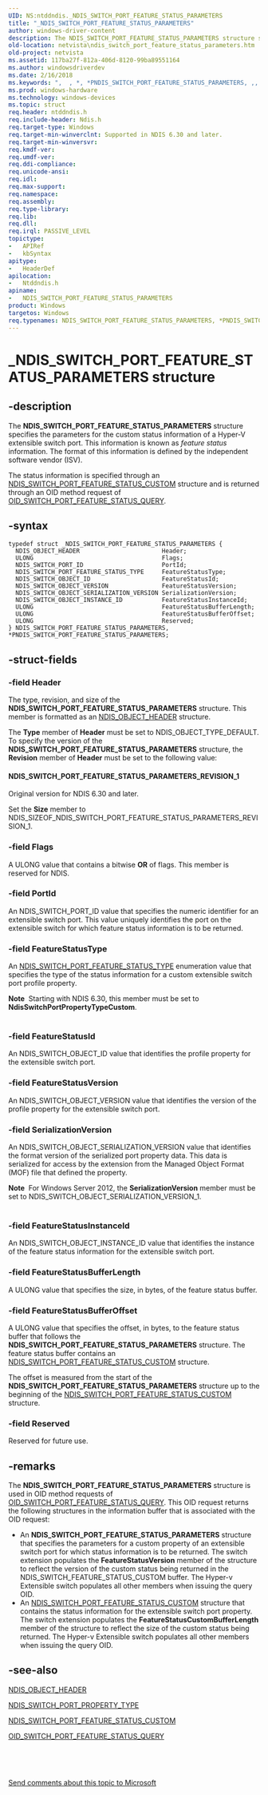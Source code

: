 ```yaml
---
UID: NS:ntddndis._NDIS_SWITCH_PORT_FEATURE_STATUS_PARAMETERS
title: "_NDIS_SWITCH_PORT_FEATURE_STATUS_PARAMETERS"
author: windows-driver-content
description: The NDIS_SWITCH_PORT_FEATURE_STATUS_PARAMETERS structure specifies the parameters for the custom status information of a Hyper-V extensible switch port.
old-location: netvista\ndis_switch_port_feature_status_parameters.htm
old-project: netvista
ms.assetid: 117ba27f-812a-406d-8120-99ba89551164
ms.author: windowsdriverdev
ms.date: 2/16/2018
ms.keywords: ",  , *, *PNDIS_SWITCH_PORT_FEATURE_STATUS_PARAMETERS, ,, A, C, D, E, F, H, I, M, N, NDIS_SWITCH_PORT_FEATURE_STATUS_PARAMETERS, NDIS_SWITCH_PORT_FEATURE_STATUS_PARAMETERS structure [Network Drivers Starting with Windows Vista], O, P, PNDIS_SWITCH_PORT_FEATURE_STATUS_PARAMETERS, PNDIS_SWITCH_PORT_FEATURE_STATUS_PARAMETERS structure pointer [Network Drivers Starting with Windows Vista], R, S, T, U, W, _, _NDIS_SWITCH_PORT_FEATURE_STATUS_PARAMETERS, netvista.ndis_switch_port_feature_status_parameters, ntddndis/NDIS_SWITCH_PORT_FEATURE_STATUS_PARAMETERS, ntddndis/PNDIS_SWITCH_PORT_FEATURE_STATUS_PARAMETERS"
ms.prod: windows-hardware
ms.technology: windows-devices
ms.topic: struct
req.header: ntddndis.h
req.include-header: Ndis.h
req.target-type: Windows
req.target-min-winverclnt: Supported in NDIS 6.30 and later.
req.target-min-winversvr: 
req.kmdf-ver: 
req.umdf-ver: 
req.ddi-compliance: 
req.unicode-ansi: 
req.idl: 
req.max-support: 
req.namespace: 
req.assembly: 
req.type-library: 
req.lib: 
req.dll: 
req.irql: PASSIVE_LEVEL
topictype:
-	APIRef
-	kbSyntax
apitype:
-	HeaderDef
apilocation:
-	Ntddndis.h
apiname:
-	NDIS_SWITCH_PORT_FEATURE_STATUS_PARAMETERS
product: Windows
targetos: Windows
req.typenames: NDIS_SWITCH_PORT_FEATURE_STATUS_PARAMETERS, *PNDIS_SWITCH_PORT_FEATURE_STATUS_PARAMETERS
---
```


# _NDIS_SWITCH_PORT_FEATURE_STATUS_PARAMETERS structure


## -description



The <b>NDIS_SWITCH_PORT_FEATURE_STATUS_PARAMETERS</b> structure specifies the parameters for the custom status information of a Hyper-V extensible switch port. This information is known as <i>feature status</i> information. The format of this information is defined by the independent software vendor (ISV). 

The status information is specified through an <a href="..\ntddndis\ns-ntddndis-_ndis_switch_port_feature_status_custom.md">NDIS_SWITCH_PORT_FEATURE_STATUS_CUSTOM</a> structure and is returned through an OID method request of <a href="https://msdn.microsoft.com/library/windows/hardware/hh598274">OID_SWITCH_PORT_FEATURE_STATUS_QUERY</a>.




## -syntax


````
typedef struct _NDIS_SWITCH_PORT_FEATURE_STATUS_PARAMETERS {
  NDIS_OBJECT_HEADER                       Header;
  ULONG                                    Flags;
  NDIS_SWITCH_PORT_ID                      PortId;
  NDIS_SWITCH_PORT_FEATURE_STATUS_TYPE     FeatureStatusType;
  NDIS_SWITCH_OBJECT_ID                    FeatureStatusId;
  NDIS_SWITCH_OBJECT_VERSION               FeatureStatusVersion;
  NDIS_SWITCH_OBJECT_SERIALIZATION_VERSION SerializationVersion;
  NDIS_SWITCH_OBJECT_INSTANCE_ID           FeatureStatusInstanceId;
  ULONG                                    FeatureStatusBufferLength;
  ULONG                                    FeatureStatusBufferOffset;
  ULONG                                    Reserved;
} NDIS_SWITCH_PORT_FEATURE_STATUS_PARAMETERS, *PNDIS_SWITCH_PORT_FEATURE_STATUS_PARAMETERS;
````


## -struct-fields




### -field Header

The type, revision, and size of the <b>NDIS_SWITCH_PORT_FEATURE_STATUS_PARAMETERS</b> structure. This member is formatted as an <a href="..\ntddndis\ns-ntddndis-_ndis_object_header.md">NDIS_OBJECT_HEADER</a> structure.

The <b>Type</b> member of <b>Header</b> must be set to NDIS_OBJECT_TYPE_DEFAULT. To specify the version of the <b>NDIS_SWITCH_PORT_FEATURE_STATUS_PARAMETERS</b> structure, the <b>Revision</b> member of <b>Header</b> must be set to the following value:  





#### NDIS_SWITCH_PORT_FEATURE_STATUS_PARAMETERS_REVISION_1

Original version for NDIS 6.30 and later.

Set the <b>Size</b> member to NDIS_SIZEOF_NDIS_SWITCH_PORT_FEATURE_STATUS_PARAMETERS_REVISION_1.


### -field Flags

A ULONG value that contains a bitwise <b>OR</b> of flags. This member is reserved for NDIS.


### -field PortId

 An NDIS_SWITCH_PORT_ID value that specifies the numeric identifier for an extensible switch port. This value uniquely identifies the port on the extensible switch for which feature status information is to be returned.


### -field FeatureStatusType

An <a href="..\ntddndis\ne-ntddndis-_ndis_switch_port_feature_status_type.md">NDIS_SWITCH_PORT_FEATURE_STATUS_TYPE</a> enumeration value that specifies the type of the status information for a custom extensible switch port profile property.

<div class="alert"><b>Note</b>  Starting with NDIS 6.30, this member must be set to <b>NdisSwitchPortPropertyTypeCustom</b>.</div>
<div> </div>

### -field FeatureStatusId

An NDIS_SWITCH_OBJECT_ID value that identifies the profile property for the extensible switch port.




### -field FeatureStatusVersion

An NDIS_SWITCH_OBJECT_VERSION value that identifies the version of the profile property for the extensible switch port.




### -field SerializationVersion

An NDIS_SWITCH_OBJECT_SERIALIZATION_VERSION value that identifies the format version of the serialized port property data. This data is serialized for access by the extension from the Managed Object Format (MOF) file that defined the property.

<div class="alert"><b>Note</b>  For Windows Server 2012, the <b>SerializationVersion</b> member must be set to NDIS_SWITCH_OBJECT_SERIALIZATION_VERSION_1.</div>
<div> </div>

### -field FeatureStatusInstanceId

An NDIS_SWITCH_OBJECT_INSTANCE_ID value that identifies the instance of the  feature status information for the extensible switch port.




### -field FeatureStatusBufferLength

A ULONG value that specifies the size, in bytes, of the feature status buffer.


### -field FeatureStatusBufferOffset

A ULONG value that specifies the offset, in bytes, to the feature status buffer that follows the <b>NDIS_SWITCH_PORT_FEATURE_STATUS_PARAMETERS</b> structure. The feature status buffer contains an <a href="..\ntddndis\ns-ntddndis-_ndis_switch_port_feature_status_custom.md">NDIS_SWITCH_PORT_FEATURE_STATUS_CUSTOM</a> structure. 

The offset is measured from the start of the <b>NDIS_SWITCH_PORT_FEATURE_STATUS_PARAMETERS</b> structure up to the beginning of the <a href="..\ntddndis\ns-ntddndis-_ndis_switch_port_feature_status_custom.md">NDIS_SWITCH_PORT_FEATURE_STATUS_CUSTOM</a> structure. 


### -field Reserved

Reserved for future use.


## -remarks



The <b>NDIS_SWITCH_PORT_FEATURE_STATUS_PARAMETERS</b> structure is used in OID method requests of <a href="https://msdn.microsoft.com/library/windows/hardware/hh598274">OID_SWITCH_PORT_FEATURE_STATUS_QUERY</a>. This OID request returns the following structures in the information buffer that is associated with the OID request: 

<ul>
<li>
An <b>NDIS_SWITCH_PORT_FEATURE_STATUS_PARAMETERS</b>  structure that specifies the parameters for a custom property of an extensible switch port  for which status information is to be returned.  The switch extension populates the <b>FeatureStatusVersion</b> member of the structure to reflect the version of the custom status being returned in the NDIS_SWITCH_FEATURE_STATUS_CUSTOM buffer. The Hyper-v Extensible switch populates all other members when issuing the query OID.

</li>
<li>
An <a href="..\ntddndis\ns-ntddndis-_ndis_switch_port_feature_status_custom.md">NDIS_SWITCH_PORT_FEATURE_STATUS_CUSTOM</a> structure that contains the status information for the extensible switch port property.  The switch extension populates the <b>FeatureStatusCustomBufferLength</b> member of the structure to reflect the size of the custom status being returned. The Hyper-v Extensible switch populates all other members when issuing the query OID.

</li>
</ul>



## -see-also

<a href="..\ntddndis\ns-ntddndis-_ndis_object_header.md">NDIS_OBJECT_HEADER</a>



<a href="..\ntddndis\ne-ntddndis-_ndis_switch_port_property_type.md">NDIS_SWITCH_PORT_PROPERTY_TYPE</a>



<a href="..\ntddndis\ns-ntddndis-_ndis_switch_port_feature_status_custom.md">NDIS_SWITCH_PORT_FEATURE_STATUS_CUSTOM</a>



<a href="https://msdn.microsoft.com/library/windows/hardware/hh598274">OID_SWITCH_PORT_FEATURE_STATUS_QUERY</a>



<b></b>



 

 

<a href="mailto:wsddocfb@microsoft.com?subject=Documentation%20feedback [netvista\netvista]:%20NDIS_SWITCH_PORT_FEATURE_STATUS_PARAMETERS structure%20 RELEASE:%20(2/16/2018)&amp;body=%0A%0APRIVACY STATEMENT%0A%0AWe use your feedback to improve the documentation. We don't use your email address for any other purpose, and we'll remove your email address from our system after the issue that you're reporting is fixed. While we're working to fix this issue, we might send you an email message to ask for more info. Later, we might also send you an email message to let you know that we've addressed your feedback.%0A%0AFor more info about Microsoft's privacy policy, see http://privacy.microsoft.com/en-us/default.aspx." title="Send comments about this topic to Microsoft">Send comments about this topic to Microsoft</a>

